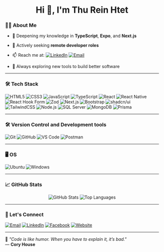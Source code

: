 <h1 align="center">Hi 👋, I'm Thu Rein Htet</h1>

### 👨‍💻 About Me

- 🌱 Deepening my knowledge in **TypeScript**, **Expo**, and **Next.js**
- 💼 Actively seeking **remote developer roles**
- 📫 Reach me at: [![LinkedIn](https://img.shields.io/badge/LinkedIn-blue?style=flat&logo=linkedin&logoColor=white)](https://https://www.linkedin.com/in/thureinhtet99/) [![Email](https://img.shields.io/badge/Email-D14836?style=flat&logo=gmail&logoColor=white)](mailto:thureinhtet653@gmail.com)

- 🧠 Always exploring new tools to build better software

---

### 🛠️ Tech Stack

![HTML5](https://img.shields.io/badge/HTML5-E34F26?style=flat&logo=html5&logoColor=white)
![CSS3](https://img.shields.io/badge/CSS3-1572B6?style=flat&logo=css3&logoColor=white)
![JavaScript](https://img.shields.io/badge/JavaScript-F7DF1E?style=flat&logo=javascript&logoColor=black)
![TypeScript](https://img.shields.io/badge/TypeScript-007ACC?style=flat&logo=typescript&logoColor=white)
![React](https://img.shields.io/badge/React-20232A?style=flat&logo=react&logoColor=61DAFB)
![React Native](https://img.shields.io/badge/React_Native-20232A?style=flat&logo=react&logoColor=61DAFB)
![React Hook Form](https://img.shields.io/badge/React_Hook_Form-EC5990?style=flat&logo=reacthookform&logoColor=white)
![Zod](https://img.shields.io/badge/Zod-3E5BAA?style=flat&logoColor=white)
![Next.js](https://img.shields.io/badge/Next.js-000000?style=flat&logo=nextdotjs&logoColor=white)
![Bootstrap](https://img.shields.io/badge/Bootstrap-7952B3?style=flat&logo=bootstrap&logoColor=white)
![shadcn/ui](https://img.shields.io/badge/shadcn/ui-000000?style=flat&logo=uikit&logoColor=white)
![TailwindCSS](https://img.shields.io/badge/Tailwind_CSS-06B6D4?style=flat&logo=tailwind-css&logoColor=white)
![Node.js](https://img.shields.io/badge/Node.js-339933?style=flat&logo=node.js&logoColor=white)
![SQL Server](https://img.shields.io/badge/SQL%20Server-CC2927?style=flat&logo=microsoft-sql-server&logoColor=white)
![MongoDB](https://img.shields.io/badge/MongoDB-47A248?style=flat&logo=mongodb&logoColor=white)
![Prisma](https://img.shields.io/badge/Prisma-2D3748?style=flat&logo=prisma&logoColor=white)

---

### 🛠️ Version Control and Development tools
![Git](https://img.shields.io/badge/Git-F05032?style=flat&logo=git&logoColor=white)
![GitHub](https://img.shields.io/badge/GitHub-181717?style=flat&logo=github&logoColor=white)
![VS Code](https://img.shields.io/badge/Visual%20Studio%20Code-007ACC?style=flat&logo=visual-studio-code&logoColor=white)
![Postman](https://img.shields.io/badge/Postman-FF6C37?style=flat&logo=postman&logoColor=white)

---

### 🖥️ OS
![Ubuntu](https://img.shields.io/badge/Ubuntu-E95420?style=flat&logo=ubuntu&logoColor=white)
![Windows](https://img.shields.io/badge/Windows-0078D6?style=flat&logo=windows&logoColor=white)

---

### 📈 GitHub Stats

<p align="center">
  <img src="https://github-readme-stats.vercel.app/api?username=thureinhtet99&show_icons=true&theme=radical" alt="GitHub Stats" />
  <img src="https://github-readme-stats.vercel.app/api/top-langs/?username=thureinhtet99&layout=compact&theme=radical" alt="Top Languages" />
</p>

---

### 💬 Let's Connect

[![Email](https://img.shields.io/badge/Email-D14836?style=flat&logo=gmail&logoColor=white)](mailto:thureinhtet653@gmail.com)
[![LinkedIn](https://img.shields.io/badge/LinkedIn-0A66C2?style=flat&logo=linkedin&logoColor=white)](https://linkedin.com/in/thureinhtet99)
[![Facebook](https://img.shields.io/badge/Facebook-1877F2?style=flat&logo=facebook&logoColor=white)](https://www.facebook.com/profile.php?id=100056964217962)
[![Website](https://img.shields.io/badge/Portfolio-000000?style=flat&logo=About.me&logoColor=white)](https://www.thureinhtet.com)

---

🧠 *"Code is like humor. When you have to explain it, it’s bad."*  
— **Cory House**

